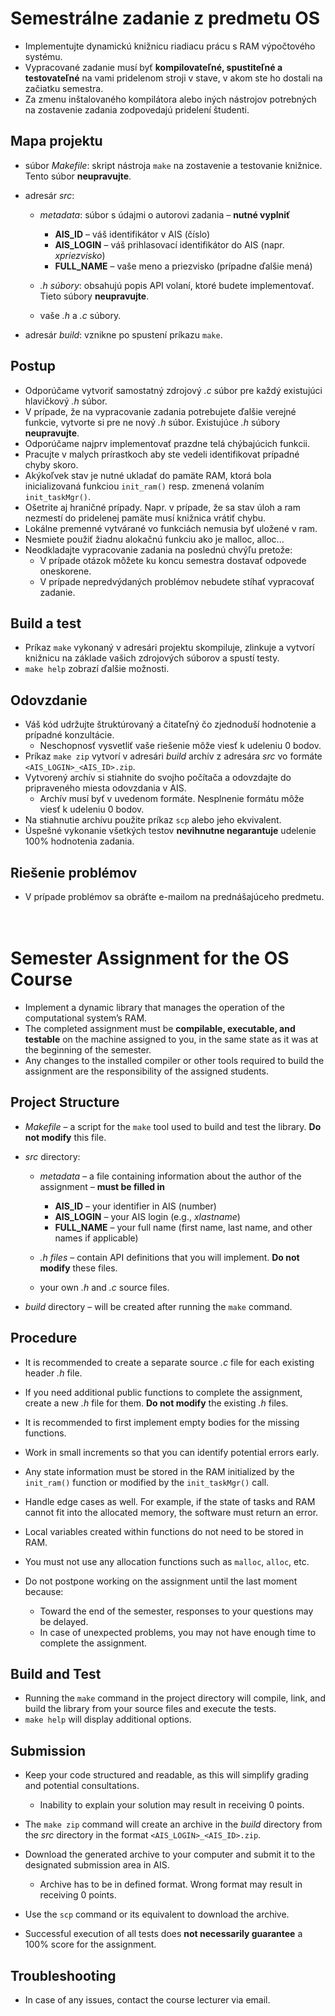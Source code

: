 # Semestrálne zadanie z predmetu OS

* Implementujte dynamickú knižnicu riadiacu prácu s RAM výpočtového systému.
* Vypracované zadanie musí byť **kompilovateľné, spustiteľné a testovateľné** na vami pridelenom stroji v stave, v akom ste ho dostali na začiatku semestra.
* Za zmenu inštalovaného kompilátora alebo iných nástrojov potrebných na zostavenie zadania zodpovedajú pridelení študenti.

## Mapa projektu

* súbor *Makefile*: skript nástroja `make` na zostavenie a testovanie knižnice. Tento súbor **neupravujte**.
* adresár *src*:

  * *metadata*: súbor s údajmi o autorovi zadania – **nutné vyplniť**

    * **AIS_ID** – váš identifikátor v AIS (číslo)
    * **AIS_LOGIN** – váš prihlasovací identifikátor do AIS (napr. *xpriezvisko*)
    * **FULL_NAME** – vaše meno a priezvisko (prípadne ďalšie mená)
  * *.h súbory*: obsahujú popis API volaní, ktoré budete implementovať. Tieto súbory **neupravujte**.
  * vaše *.h* a *.c* súbory.
* adresár *build*: vznikne po spustení príkazu `make`.

## Postup

* Odporúčame vytvoriť samostatný zdrojový *.c* súbor pre každý existujúci hlavičkový *.h* súbor.
* V prípade, že na vypracovanie zadania potrebujete ďalšie verejné funkcie, vytvorte si pre ne nový *.h* súbor. Existujúce *.h* súbory **neupravujte**.
* Odporúčame najprv implementovať prazdne telá chýbajúcich funkcii.
* Pracujte v malych prírastkoch aby ste vedeli identifikovat prípadné chyby skoro.
* Akýkoľvek stav je nutné ukladať do pamäte RAM, ktorá bola inicializovaná funkciou `init_ram()` resp. zmenená volaním `init_taskMgr()`.
* Ošetrite aj hraničné prípady. Napr. v prípade, že sa stav úloh a ram nezmestí do pridelenej pamäte musí knižnica vrátiť chybu.
* Lokálne premenné vytvárané vo funkciách nemusia byť uložené v ram.
* Nesmiete použiť žiadnu alokačnú funkciu ako je malloc, alloc...
* Neodkladajte vypracovanie zadania na poslednú chvýľu pretože:
  * V prípade otázok môžete ku koncu semestra dostavať odpovede oneskorene.
  * V prípade nepredvýdaných problémov nebudete stíhať vypracovať zadanie.

## Build a test

* Príkaz `make` vykonaný v adresári projektu skompiluje, zlinkuje a vytvorí knižnicu na základe vašich zdrojových súborov a spustí testy.
* `make help` zobrazí ďalšie možnosti.

## Odovzdanie

* Váš kód udržujte štruktúrovaný a čitateľný čo zjednoduší hodnotenie a prípadné konzultácie.
  * Neschopnosť vysvetliť vaše riešenie môže viesť k udeleniu 0 bodov.
* Príkaz `make zip` vytvorí v adresári *build* archív z adresára *src* vo formáte `<AIS_LOGIN>_<AIS_ID>.zip`.
* Vytvorený archív si stiahnite do svojho počítača a odovzdajte do pripraveného miesta odovzdania v AIS.
  * Archív musí byť v uvedenom formáte. Nesplnenie formátu môže viesť k udeleniu 0 bodov.
* Na stiahnutie archívu použite príkaz `scp` alebo jeho ekvivalent.
* Úspešné vykonanie všetkých testov **nevihnutne negarantuje** udelenie 100% hodnotenia zadania.

## Riešenie problémov

* V prípade problémov sa obráťte e-mailom na prednášajúceho predmetu.
<br><br><br>

# Semester Assignment for the OS Course

* Implement a dynamic library that manages the operation of the computational system’s RAM.
* The completed assignment must be **compilable, executable, and testable** on the machine assigned to you, in the same state as it was at the beginning of the semester.
* Any changes to the installed compiler or other tools required to build the assignment are the responsibility of the assigned students.

## Project Structure

* *Makefile* – a script for the `make` tool used to build and test the library. **Do not modify** this file.
* *src* directory:

  * *metadata* – a file containing information about the author of the assignment – **must be filled in**

    * **AIS_ID** – your identifier in AIS (number)
    * **AIS_LOGIN** – your AIS login (e.g., *xlastname*)
    * **FULL_NAME** – your full name (first name, last name, and other names if applicable)
  * *.h files* – contain API definitions that you will implement. **Do not modify** these files.
  * your own *.h* and *.c* source files.
* *build* directory – will be created after running the `make` command.

## Procedure

* It is recommended to create a separate source *.c* file for each existing header *.h* file.
* If you need additional public functions to complete the assignment, create a new *.h* file for them. **Do not modify** the existing *.h* files.
* It is recommended to first implement empty bodies for the missing functions.
* Work in small increments so that you can identify potential errors early.
* Any state information must be stored in the RAM initialized by the `init_ram()` function or modified by the `init_taskMgr()` call.
* Handle edge cases as well. For example, if the state of tasks and RAM cannot fit into the allocated memory, the software must return an error.
* Local variables created within functions do not need to be stored in RAM.
* You must not use any allocation functions such as `malloc`, `alloc`, etc.
* Do not postpone working on the assignment until the last moment because:

  * Toward the end of the semester, responses to your questions may be delayed.
  * In case of unexpected problems, you may not have enough time to complete the assignment.

## Build and Test

* Running the `make` command in the project directory will compile, link, and build the library from your source files and execute the tests.
* `make help` will display additional options.

## Submission

* Keep your code structured and readable, as this will simplify grading and potential consultations.

  * Inability to explain your solution may result in receiving 0 points.
* The `make zip` command will create an archive in the *build* directory from the *src* directory in the format `<AIS_LOGIN>_<AIS_ID>.zip`.
* Download the generated archive to your computer and submit it to the designated submission area in AIS.
    * Archive has to be in defined format. Wrong format may result in receiving 0 points.
* Use the `scp` command or its equivalent to download the archive.
* Successful execution of all tests does **not necessarily guarantee** a 100% score for the assignment.

## Troubleshooting

* In case of any issues, contact the course lecturer via email.

